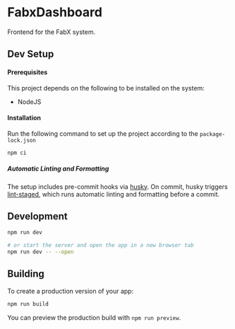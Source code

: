 # FabxDashboard

Frontend for the FabX system.

## Dev Setup

#### Prerequisites

This project depends on the following to be installed on the system:

- NodeJS

#### Installation

Run the following command to set up the project according to the `package-lock.json`

```bash
npm ci
```

##### Automatic Linting and Formatting

The setup includes pre-commit hooks via [husky](https://typicode.github.io/husky/). On commit, husky triggers [lint-staged](https://github.com/lint-staged/lint-staged), which runs automatic linting and formatting before a commit.

## Development

```bash
npm run dev

# or start the server and open the app in a new browser tab
npm run dev -- --open
```

## Building

To create a production version of your app:

```bash
npm run build
```

You can preview the production build with `npm run preview`.
